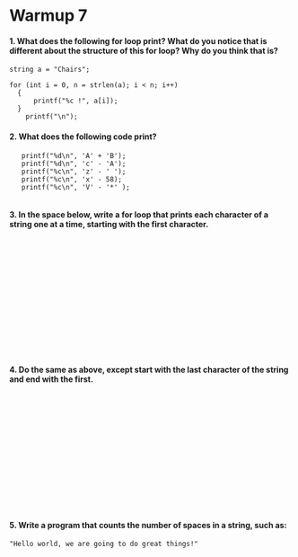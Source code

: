 # Warmup 7

#### 1. What does the following for loop print? What do you notice that is different about the structure of this for loop? Why do you think that is?

```
string a = "Chairs";

for (int i = 0, n = strlen(a); i < n; i++)
  {
      printf("%c !", a[i]);
  }
    printf("\n");
```

#### 2. What does the following code print?

```
   printf("%d\n", 'A' + 'B');
   printf("%d\n", 'c' - 'A');
   printf("%c\n", 'z' - ' ');
   printf("%c\n", 'x' - 58);
   printf("%c\n", 'V' - '*' );
  
```

#### 3. In the space below, write a for loop that prints each character of a string one at a time, starting with the first character.

&nbsp;  
&nbsp;  
&nbsp;  
&nbsp;  
&nbsp;  
&nbsp;  
&nbsp;  
&nbsp;  
&nbsp;  
&nbsp;  
&nbsp;  
&nbsp;  
#### 4. Do the same as above, except start with the last character of the string and end with the first.

&nbsp;  
&nbsp;  
&nbsp;  
&nbsp;  
&nbsp;  
&nbsp;  
&nbsp;  
&nbsp;  
&nbsp;  
&nbsp;  
&nbsp;  
&nbsp;  
#### 5. Write a program that counts the number of spaces in a string, such as:

`"Hello world, we are going to do great things!"`

&nbsp;  
&nbsp;  
&nbsp;  
&nbsp;  
&nbsp;  
&nbsp;  
&nbsp; 
